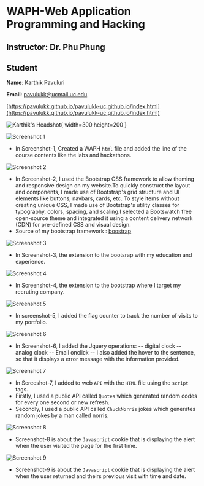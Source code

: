 # WAPH-Web Application Programming and Hacking

## Instructor: Dr. Phu Phung

## Student

**Name**: Karthik Pavuluri

**Email**: pavulukk@ucmail.uc.edu



[https://pavulukk.github.io/pavulukk-uc.github.io/index.html](https://pavulukk.github.io/pavulukk-uc.github.io/index.html)



![Karthik's Headshot](img/IMG_6862-01_11zon.jpeg){ width=300 height=200 }



![Screenshot 1](img/Screenshot%20(72).png)

- In Screenshot-1, Created a WAPH `html` file and added the line of the course contents like the labs and hackathons.

![Screenshot 2](img/Screenshot%20(73).png)

- In Screenshot-2, I used the Bootstrap CSS framework to allow theming and responsive design on my website.To quickly construct the layout and components, I made use of Bootstrap's grid structure and UI elements like buttons, navbars, cards, etc. To style items without creating unique CSS, I made use of Bootstrap's utility classes for typography, colors, spacing, and scaling.I selected a Bootswatch free open-source theme and integrated it using a content delivery network (CDN) for pre-defined CSS and visual design.
- Source of my bootstrap framework : [boostrap](https://themewagon.com/theme-tag/resume/)

![Screenshot 3](img/Screenshot%20(74).png)

- In Screenshot-3, the extension to the bootsrap with my education and experience.


![Screenshot 4](img/Screenshot%20(75).png)

- In Screenshot-4, the extension to the bootstrap where I target my recruting company.


![Screenshot 5](img/Screenshot%20(76).png)

- In screenshot-5, I added the flag counter to track the number of visits to my portfolio.


![Screenshot 6](img/Screenshot%20(77).png)

- In Screenshot-6, I added the Jquery operations:
-- digital clock
-- analog clock
-- Email onclick
-- I also added the hover to the sentence, so that it displays a error message with the information provided.


![Screenshot 7](img/Screenshot%20(78).png)

- In Screeshot-7, I added to web `API` with the `HTML` file using the `script` tags.
- Firstly, I used a public API called `Quotes` which generated random codes for every one second or new refresh.
- Secondly, I used a public API called `ChuckNorris` jokes which generates random jokes by a man called norris.


![Screenshot 8](img/Screenshot%20(80).png)

- Screenshot-8 is about the `Javascript` cookie that is displaying the alert when the user visited the page for the first time.


![Screenshot 9](img/Screenshot%20(81).png)

- Screenshot-9 is about the `Javascript` cookie that is displaying the alert when the user returned and theirs previous visit with time and date.
